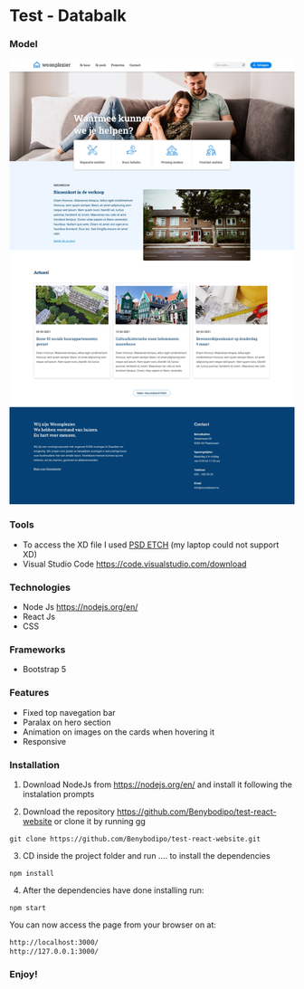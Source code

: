 # Test - Databalk


### Model
![Design](/public/images/design.jpg)

### Tools
- To access the XD file I used [PSD ETCH](https://www.psdetch.com/ "PSD ETCH") (my laptop could not support XD)
- Visual Studio Code https://code.visualstudio.com/download

### Technologies

- Node Js  https://nodejs.org/en/
- React Js
- CSS

### Frameworks
- Bootstrap 5

### Features
- Fixed top navegation bar
- Paralax on hero section 
- Animation on images on the cards when hovering it
- Responsive 

### Installation

1. Download NodeJs from https://nodejs.org/en/ and install it following the instalation prompts

2. Download the repository https://github.com/Benybodipo/test-react-website or clone it by running
gg
``` 
git clone https://github.com/Benybodipo/test-react-website.git 
```
3. CD inside the project folder and run .... to install the dependencies
```
npm install 

```

4. After the dependencies have done installing run:
``` 
npm start 
```

You can now access the page from your browser on at:
``` 
http://localhost:3000/
http://127.0.0.1:3000/

```

### Enjoy!
